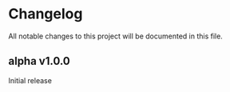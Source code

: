 # Changelog

All notable changes to this project will be documented in this file.

## alpha v1.0.0

Initial release
